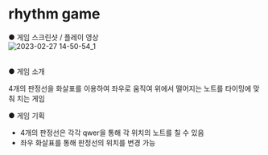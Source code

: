 # rhythm game

● 게임 스크린샷 / 플레이 영상<br>
![2023-02-27 14-50-54_1](https://user-images.githubusercontent.com/112921582/221486822-4c70be90-bb0e-4972-aeb3-43edbddbf898.gif)<br><br>


● 게임 소개<br>

4개의 판정선을 화살표를 이용하여 좌우로 움직여 위에서 떨어지는 노트를 타이밍에 맞춰 치는 게임

● 게임 기획

- 4개의 판정선은 각각 qwer을 통해 각 위치의 노트를 칠 수 있음
- 좌우 화살표를 통해 판정선의 위치를 변경 가능
